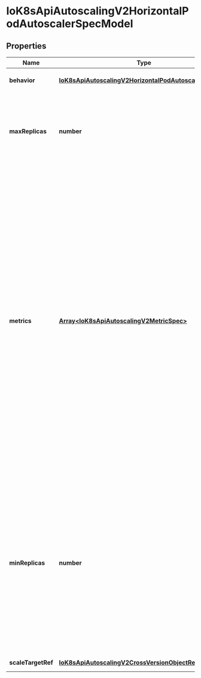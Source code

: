 # IoK8sApiAutoscalingV2HorizontalPodAutoscalerSpecModel

## Properties

Name | Type | Description | Notes
------------ | ------------- | ------------- | -------------
**behavior** | [**IoK8sApiAutoscalingV2HorizontalPodAutoscalerBehavior**](IoK8sApiAutoscalingV2HorizontalPodAutoscalerBehavior.md) |  | [optional] [default to undefined]
**maxReplicas** | **number** | maxReplicas is the upper limit for the number of replicas to which the autoscaler can scale up. It cannot be less that minReplicas. | [default to undefined]
**metrics** | [**Array&lt;IoK8sApiAutoscalingV2MetricSpec&gt;**](IoK8sApiAutoscalingV2MetricSpec.md) | metrics contains the specifications for which to use to calculate the desired replica count (the maximum replica count across all metrics will be used).  The desired replica count is calculated multiplying the ratio between the target value and the current value by the current number of pods.  Ergo, metrics used must decrease as the pod count is increased, and vice-versa.  See the individual metric source types for more information about how each type of metric must respond. If not set, the default metric will be set to 80% average CPU utilization. | [optional] [default to undefined]
**minReplicas** | **number** | minReplicas is the lower limit for the number of replicas to which the autoscaler can scale down.  It defaults to 1 pod.  minReplicas is allowed to be 0 if the alpha feature gate HPAScaleToZero is enabled and at least one Object or External metric is configured.  Scaling is active as long as at least one metric value is available. | [optional] [default to undefined]
**scaleTargetRef** | [**IoK8sApiAutoscalingV2CrossVersionObjectReference**](IoK8sApiAutoscalingV2CrossVersionObjectReference.md) |  | [default to undefined]


